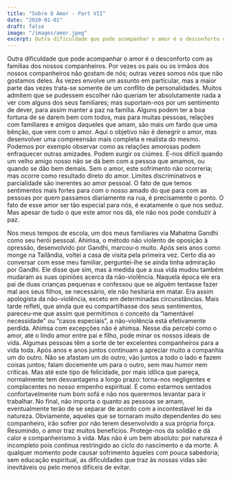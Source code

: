 ```yaml
---
title: "Sobre O Amor - Part VII"
date: "2020-01-01"
draft: false
image: "/images/amor.jpeg"
excerpt: Outra dificuldade que pode acompanhar o amor é o desconforto com as famílias dos nossos companheiros.
---
```


Outra dificuldade que pode acompanhar o amor é o desconforto com as famílias dos nossos companheiros. Por vezes os pais ou os irmãos dos nossos companheiros não gostam de nós; outras vezes somos nós que não gostamos deles. Às vezes envolve um assunto em particular, mas a maior parte das vezes trata-se somente de um conflito de personalidades. Muitos admitem que se pudessem escolher não queriam ter absolutamente nada a ver com alguns dos seus familiares; mas suportam-nos por um sentimento de dever, para assim manter a paz na família. Alguns podem ter a boa fortuna de se darem bem com todos, mas para muitas pessoas, relações com familiares e amigos daqueles que amam, são mais um fardo que uma bênção, que vem com o amor.
Aqui o objetivo não é denegrir o amor, mas desenvolver uma compreensão mais completa e realista do mesmo. Podemos por exemplo observar como as relações amorosas podem enfraquecer outras amizades. Podem surgir os ciúmes. É-nos difícil quando um velho amigo nosso não se dá bem com a pessoa que amamos, ou quando se dão bem demais. Sem o amor, este sofrimento não ocorreria; mas ocorre como resultado direto do amor. Limites discriminativos e parcialidade são inerentes ao amor pessoal. O fato de que temos sentimentos mais fortes para com o nosso amado do que para com as pessoas por quem passamos diariamente na rua, é precisamente o ponto. O fato de esse amor ser tão especial para nós, é exatamente o que nos seduz. Mas apesar de tudo o que este amor nos dá, ele não nos pode conduzir à paz.

Nos meus tempos de escola, um dos meus familiares via Mahatma Gandhi como seu herói pessoal. Ahiṁsa, o método não violento de oposição à opressão, desenvolvido por Gandhi, marcou-o muito. Após seis anos como monge na Tailândia, voltei a casa de visita pela primeira vez. Certo dia ao conversar com esse meu familiar, perguntei-lhe se ainda tinha admiração por Gandhi. Ele disse que sim, mas à medida que a sua vida mudou também mudaram as suas opiniões acerca da não-violência. Naquela época ele era pai de duas crianças pequenas e confessou que se alguém tentasse fazer mal aos seus filhos, se necessário, ele não hesitaria em matar. Era assim apologista da não-violência, exceto em determinadas circunstâncias. Mais tarde refleti, que ainda que eu compartilhasse dos seus sentimentos, pareceu-me que assim que permitimos o conceito da “lamentável necessidade" ou “casos especiais”, a não-violência está efetivamente perdida. Ahiṁsa com excepções não é ahiṁsa. Nesse dia percebi como o amor, até o lindo amor entre pai e filho, pode minar os nossos ideais de vida.
Algumas pessoas têm a sorte de ter excelentes companheiros para a vida toda. Após anos e anos juntos continuam a apreciar muito a companhia um do outro. Não se afastam um do outro, vão juntos a todo o lado e fazem coisas juntos; falam docemente um para o outro, sem mau humor nem críticas. Mas até este tipo de felicidade, por mais idílica que pareça, normalmente tem desvantagens a longo prazo: torna-nos negligentes e complacentes no nosso empenho espiritual. É como estarmos sentados confortavelmente num bom sofá e não nos querermos levantar para ir trabalhar. No final, não importa o quanto as pessoas se amam, eventualmente terão de se separar de acordo com a incontestável lei da natureza. Obviamente, aqueles que se tornaram muito dependentes do seu companheiro, irão sofrer por não terem desenvolvido a sua própria força.
Resumindo, o amor traz muitos benefícios. Protege-nos da solidão e dá calor e companheirismo à vida. Mas não é um bem absoluto: por natureza é incompleto pois continua restringido ao ciclo do nascimento e da morte. A qualquer momento pode causar sofrimento àqueles com pouca sabedoria; sem educação espiritual, as dificuldades que traz às nossas vidas são inevitáveis ou pelo menos difíceis de evitar.

